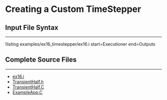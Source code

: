 # Creating a Custom TimeStepper

## Input File Syntax
---

!listing examples/ex16_timestepper/ex16.i start=Executioner end=Outputs

## Complete Source Files
---

- [ex16.i](https://github.com/idaholab/moose/blob/devel/examples/ex16_timestepper/ex16.i)
- [TransientHalf.h](https://github.com/idaholab/moose/blob/devel/examples/ex16_timestepper/include/timesteppers/TransientHalf.h)
- [TransientHalf.C](https://github.com/idaholab/moose/blob/devel/examples/ex16_timestepper/src/timesteppers/TransientHalf.C)
- [ExampleApp.C](https://github.com/idaholab/moose/blob/devel/examples/ex16_timestepper/src/base/ExampleApp.C)
